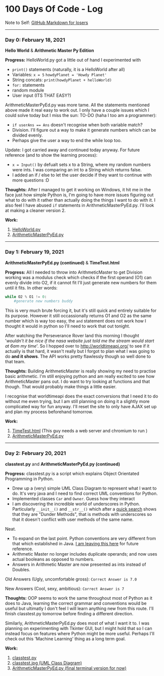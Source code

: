 # 100 Days Of Code - Log
Note to Self: [GitHub Markdown for losers](https://github.com/adam-p/markdown-here/wiki/Markdown-Cheatsheet)

----

### Day 0: February 18, 2021
**Hello World** & **Arithmetic Master Py Edition**

**Progress:** 
HelloWorld.py got a little out of hand I experimented with
 - ``print()`` statements (naturally, it is a HelloWorld after all)
 - Variables: ``x = 5`` ``howdyPlanet = 'Howdy Planet'``
 - String concats: ``print(howdyPlanet + helloWorld)``
 - ``for:`` statements
 - random module
 - User input (ITS THAT EASY?)

ArithmeticMasterPyEd.py was more tame. All the statements mentioned above made it real easy to work out. I only have a couple issues which I could solve today but I miss the sun:
TO-DO (haha I too am a programmer):
 - ``if userAns == Ans`` doesn't recognise when both variable match?
 - Division. I'll figure out a way to make it generate numbers which can be divided evenly.
 - Perhaps give the user a way to end the while loop too.

Update: I got carried away and continued today anyway. For future reference (and to show the learning process):
 - ``x = Input()`` by defualt sets x to a String, where my random numbers were ints. I was comparing an int to a String which returns false.
 - I added an if / else to let the user decide if they want to continue with more questions :D

**Thoughts:**
After I managed to get it working on Windows, it hit me in the face just how simple Python is, I'm going to have more issues figuring out what to do with it rather than actually doing the things I want to do with it. 
I also feel I have abused ``if`` statements in ArithmeticMasterPyEd.py. I'll look at making a cleaner version 2.

**Work:**

1. [HelloWorld.py](CodeLibrary/Day0/HelloWorld.py)
2. [ArithmeticMasterPyEd.py](CodeLibrary/Day0/ArithmeticMasterPyEd.py)


----
### Day 1: February 19, 2021
**ArithmeticMasterPyEd.py (continued)** & **TimeTest.html**

**Progress:** 
All I needed to throw into ArithmeticMaster to get Division working was a modulus check which checks if the first operand (O1) can evenly divide into O2, if it cannot fit I'll just generate new numbers for them until it fits. In other words:

```python
while O2 % O1 != 0:
    #generate new numbers buddy
```

This is very much brute forcing it, but it's still quick and entirely suitable for its purpose. However it still occassionally returns O1 and O2 as the same number which is way too easy, the ``and`` statement does not work how I thought it would in python so I'll need to work that out tonight.


After watching the Perseverance Rover land this morning I thought '*wouldn't it be nice if the nasa website just told me the stream would start at 6am my time*'. So I hopped over to http://worldtimeapi.org/ to see if it actually is that hard, it wasn't really but I forgot to plan what I was going to do **and it shows**. The API works pretty flawlessly though so well done to that team.

**Thoughts:**
Building ArithmeticMaster is really showing my need to practise basic arithmetic. I'm still enjoying python and am really excited to see how ArithmeticMaster pans out. I do want to try looking at functions and that though. That would probably make things a little easier.

I recognise that worldtimeapi does the exact conversions that I need it to do without me even trying, but I am still planning on doing it a slightly more complicated way for fun anyway. I'll reset the site to only have AJAX set up and plan my process beforehand tomorrow.

**Work:**

1. [TimeTest.html](CodeLibrary/Day1/TimeTest.html) (This guy needs a web server and chromium to run )
2. [ArithmeticMasterPyEd.py](CodeLibrary/Day1/ArithmeticMasterPyEd.py)

----
### Day 2: February 20, 2021
**classtest.py** and **ArithmeticMasterPyEd.py (continued)**

**Progress:** 
classtest.py is a script which explains Object Orientated Programming in Python.
 - Drew up a (very) simple UML Class Diagram to represent what I want to do. It's very java and I need to find correct UML conventions for Python.
 - Implemented classes `Car` and `Owner`. Guess how they interact
 - I am discovering the incredible world of underscores in Python. Particularly ``__init__()`` and ``__str__()`` which after a [quick search](https://medium.com/python-features/naming-conventions-with-underscores-in-python-791251ac7097) shows that they are "Dunder Methods", that is methods with underscores so that it doesn't conflict with user methods of the same name. 

Neat.

- To expand on the last point. Python conventions are very different from that which established in Java. [I am leaving this here](https://www.python.org/dev/peps/pep-0008/) for future reference.
- Arithmetic Master no longer includes duplicate operands; and now uses actual booleans as opposed to numbers.
- Answers in Arithmetic Master are now presented as ints instead of Doubles.

Old Answers (Ugly, uncomfortable gross): ``Correct Answer is 7.0``

New Answers (Cool, sexy, ambitious): ``Correct Answer is 7``

**Thoughts:**
OOP seems to work the same throughout most of Python as it does to Java, learning the correct grammar and conventions would be useful but ultimatly I don't feel I will learn anything new from this route. I'll finish classtest.py tomorrow before finding a different direction.

Similarly, ArithmeticMasterPyEd.py does most of what I want it to. I was planning on experimenting with Tkinter GUI, but I might hold that so I can instead focus on features where Python might be more useful. Perhaps I'll check out this 'Machine Learning' thing as a long term goal.

**Work:**
1. [classtest.py](https://github.com/MatthewHarkness/100-days-of-code/blob/master/CodeLibrary/Day2/classtest.py)
2. [classtest.jpg (UML Class Diagram)](https://github.com/MatthewHarkness/100-days-of-code/blob/master/CodeLibrary/Day2/classtest.jpg)
3. [ArithmeticMasterPyEd.py (final terminal version for now)](https://github.com/MatthewHarkness/100-days-of-code/blob/master/CodeLibrary/Day2/ArithmeticMasterPyEd.py)
